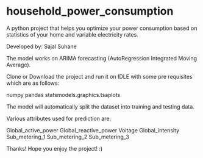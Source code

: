 # household_power_consumption
A python project that helps you optimize your power consumption based on statistics of your home and variable electricity rates.

Developed by: Sajal Suhane

The model works on ARIMA forecasting (AutoRegression Integrated Moving Average).

Clone or Download the project and run it on IDLE with some pre requisites which are as follows:

numpy
pandas
statsmodels.graphics.tsaplots

The model will automatically split the dataset into training and testing data. 

Various attributes used for prediction are:

Global_active_power
Global_reactive_power
Voltage
Global_intensity
Sub_metering_1
Sub_metering_2
Sub_metering_3




Thanks! Hope you enjoy the project! :)

